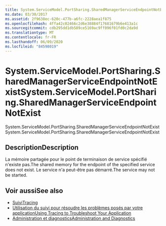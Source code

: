 ```yaml
---
title: System.ServiceModel.PortSharing.SharedManagerServiceEndpointNotExist
ms.date: 03/30/2017
ms.assetid: 2f9638ec-620c-477b-a6fc-2228aea1f875
ms.openlocfilehash: 4ffa42c02466c2d6e38884f17681679b6e413a1c
ms.sourcegitcommit: cdb295dd1db589ce5169ac9ff096f01fd0c2da9d
ms.translationtype: MT
ms.contentlocale: fr-FR
ms.lasthandoff: 06/09/2020
ms.locfileid: "84598019"
---
```

# <a name="systemservicemodelportsharingsharedmanagerserviceendpointnotexist"></a><span data-ttu-id="23914-102">System.ServiceModel.PortSharing.SharedManagerServiceEndpointNotExist</span><span class="sxs-lookup"><span data-stu-id="23914-102">System.ServiceModel.PortSharing.SharedManagerServiceEndpointNotExist</span></span>
<span data-ttu-id="23914-103">System.ServiceModel.PortSharing.SharedManagerServiceEndpointNotExist</span><span class="sxs-lookup"><span data-stu-id="23914-103">System.ServiceModel.PortSharing.SharedManagerServiceEndpointNotExist</span></span>  
  
## <a name="description"></a><span data-ttu-id="23914-104">Description</span><span class="sxs-lookup"><span data-stu-id="23914-104">Description</span></span>  
 <span data-ttu-id="23914-105">La mémoire partagée pour le point de terminaison de service spécifié n'existe pas.</span><span class="sxs-lookup"><span data-stu-id="23914-105">The shared memory for the endpoint of the specified service does not exist.</span></span> <span data-ttu-id="23914-106">Le service n'a peut-être pas démarré.</span><span class="sxs-lookup"><span data-stu-id="23914-106">The service may not be started.</span></span>  
  
## <a name="see-also"></a><span data-ttu-id="23914-107">Voir aussi</span><span class="sxs-lookup"><span data-stu-id="23914-107">See also</span></span>

- [<span data-ttu-id="23914-108">Suivi</span><span class="sxs-lookup"><span data-stu-id="23914-108">Tracing</span></span>](index.md)
- [<span data-ttu-id="23914-109">Utilisation du suivi pour résoudre les problèmes posés par votre application</span><span class="sxs-lookup"><span data-stu-id="23914-109">Using Tracing to Troubleshoot Your Application</span></span>](using-tracing-to-troubleshoot-your-application.md)
- [<span data-ttu-id="23914-110">Administration et diagnostics</span><span class="sxs-lookup"><span data-stu-id="23914-110">Administration and Diagnostics</span></span>](../index.md)
